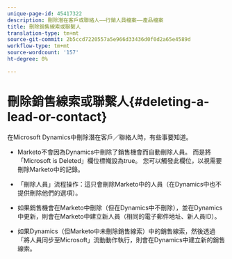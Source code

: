 ```yaml
---
unique-page-id: 45417322
description: 刪除潛在客戶或聯絡人——行銷人員檔案——產品檔案
title: 刪除銷售線索或聯繫人
translation-type: tm+mt
source-git-commit: 2b5ccd7220557a5e966d33436d0f0d2a65e4589d
workflow-type: tm+mt
source-wordcount: '157'
ht-degree: 0%

---
```



# 刪除銷售線索或聯繫人{#deleting-a-lead-or-contact}

在Microsoft Dynamics中刪除潛在客戶／聯絡人時，有些事要知道。

* Marketo不會因為Dynamics中刪除了銷售機會而自動刪除人員。 而是將「Microsoft is Deleted」欄位標幟設為true。 您可以觸發此欄位，以視需要刪除Marketo中的記錄。

* 「刪除人員」流程操作：這只會刪除Marketo中的人員（在Dynamics中也不提供刪除他們的選項）。

* 如果銷售機會在Marketo中刪除（但在Dynamics中不刪除），並在Dynamics中更新，則會在Marketo中建立新人員（相同的電子郵件地址、新人員ID）。

* 如果Dynamics（但Marketo中未刪除銷售線索）中的銷售線索，然後透過「將人員同步至Microsoft」流動動作執行，則會在Dynamics中建立新的銷售線索。

